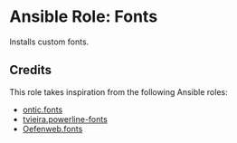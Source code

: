 # Ansible Role: Fonts

Installs custom fonts.

## Credits

This role takes inspiration from the following Ansible roles:

- [ontic.fonts](https://github.com/ontic/ansible-role-fonts)
- [tvieira.powerline-fonts](https://github.com/tvieira/ansible-powerline-fonts)
- [Oefenweb.fonts](https://github.com/Oefenweb/ansible-fonts)
